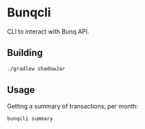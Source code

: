 # Bunqcli

CLI to interact with Bunq API.

## Building

```bash
./gradlew shadowJar
```

## Usage

Getting a summary of transactions, per month:

```bash
bunqcli summary
```
